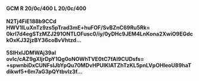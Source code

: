 #### GCM R 20/0c/400 L 20/0c/400
**N2Tj4FiE188b9CCd**<br/>**HWV1ILuXnTz9zs5pTrad3mE+huFOF/SvBZnC69Ru5Rk=**<br/>**0krl7d4egSTzMZJ291ONTLOFusc0/iy/0yDHc9JEM4LnKona2XwiO9EGdckOxKJ32jzBY36coBvVhtzd...**<br/><br/>
**5SlHxlJDMWAj39aI**<br/>**ovIc/cAZ9gXIjrDpY1Qg0oNOWhTVE0tC7fAl9CUDsfs=**<br/>**+spwnbiDxCUNFsIJbYpQu70MDvHPUlKlATZhTzKL5pnLVpOHleoU89haTdikwf5+6m7aG3pQYtbvlz3f...**